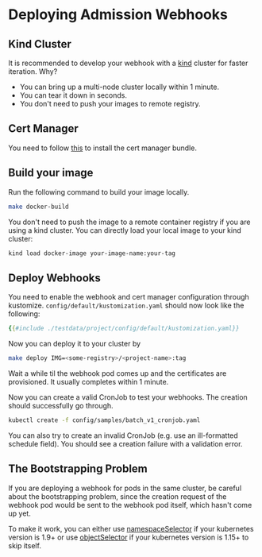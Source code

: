# Deploying Admission Webhooks

## Kind Cluster

It is recommended to develop your webhook with a
[kind](../reference/kind.md) cluster for faster iteration.
Why?

- You can bring up a multi-node cluster locally within 1 minute.
- You can tear it down in seconds.
- You don't need to push your images to remote registry.

## Cert Manager

You need to follow [this](./cert-manager.md) to install the cert manager bundle.

## Build your image

Run the following command to build your image locally.

```bash
make docker-build
```

You don't need to push the image to a remote container registry if you are using
a kind cluster. You can directly load your local image to your kind cluster:

```bash
kind load docker-image your-image-name:your-tag
```

## Deploy Webhooks

You need to enable the webhook and cert manager configuration through kustomize.
`config/default/kustomization.yaml` should now look like the following:

```yaml
{{#include ./testdata/project/config/default/kustomization.yaml}}
```

Now you can deploy it to your cluster by

```bash
make deploy IMG=<some-registry>/<project-name>:tag
```

Wait a while til the webhook pod comes up and the certificates are provisioned.
It usually completes within 1 minute.

Now you can create a valid CronJob to test your webhooks. The creation should
successfully go through.

```bash
kubectl create -f config/samples/batch_v1_cronjob.yaml
```

You can also try to create an invalid CronJob (e.g. use an ill-formatted
schedule field). You should see a creation failure with a validation error.

<aside class="note warning">

<h1>The Bootstrapping Problem</h1>

If you are deploying a webhook for pods in the same cluster, be
careful about the bootstrapping problem, since the creation request of the
webhook pod would be sent to the webhook pod itself, which hasn't come up yet.

To make it work, you can either use [namespaceSelector] if your kubernetes
version is 1.9+ or use [objectSelector] if your kubernetes version is 1.15+ to
skip itself.

</aside>

[namespaceSelector]: https://github.com/kubernetes/api/blob/kubernetes-1.14.5/admissionregistration/v1beta1/types.go#L189-L233
[objectSelector]: https://github.com/kubernetes/api/blob/kubernetes-1.15.2/admissionregistration/v1beta1/types.go#L262-L274
